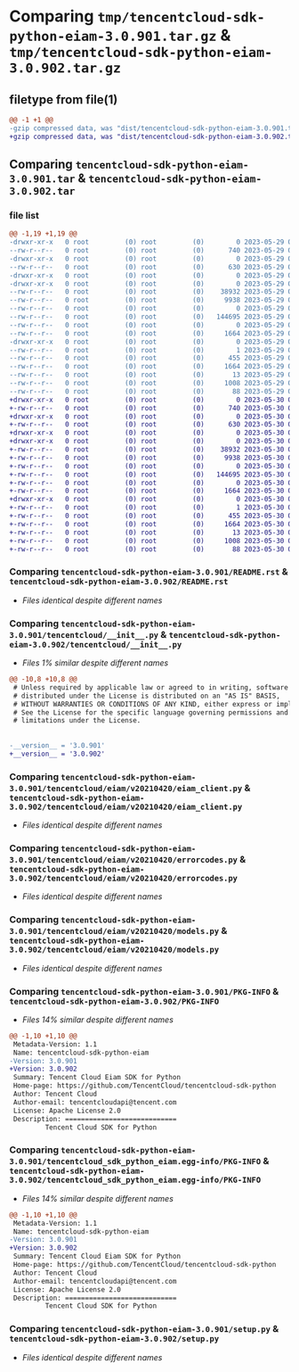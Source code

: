 # Comparing `tmp/tencentcloud-sdk-python-eiam-3.0.901.tar.gz` & `tmp/tencentcloud-sdk-python-eiam-3.0.902.tar.gz`

## filetype from file(1)

```diff
@@ -1 +1 @@
-gzip compressed data, was "dist/tencentcloud-sdk-python-eiam-3.0.901.tar", last modified: Mon May 29 02:27:12 2023, max compression
+gzip compressed data, was "dist/tencentcloud-sdk-python-eiam-3.0.902.tar", last modified: Tue May 30 00:22:48 2023, max compression
```

## Comparing `tencentcloud-sdk-python-eiam-3.0.901.tar` & `tencentcloud-sdk-python-eiam-3.0.902.tar`

### file list

```diff
@@ -1,19 +1,19 @@
-drwxr-xr-x   0 root         (0) root         (0)        0 2023-05-29 02:27:12.000000 tencentcloud-sdk-python-eiam-3.0.901/
--rw-r--r--   0 root         (0) root         (0)      740 2023-05-29 02:27:12.000000 tencentcloud-sdk-python-eiam-3.0.901/README.rst
-drwxr-xr-x   0 root         (0) root         (0)        0 2023-05-29 02:27:12.000000 tencentcloud-sdk-python-eiam-3.0.901/tencentcloud/
--rw-r--r--   0 root         (0) root         (0)      630 2023-05-29 02:27:12.000000 tencentcloud-sdk-python-eiam-3.0.901/tencentcloud/__init__.py
-drwxr-xr-x   0 root         (0) root         (0)        0 2023-05-29 02:27:12.000000 tencentcloud-sdk-python-eiam-3.0.901/tencentcloud/eiam/
-drwxr-xr-x   0 root         (0) root         (0)        0 2023-05-29 02:27:12.000000 tencentcloud-sdk-python-eiam-3.0.901/tencentcloud/eiam/v20210420/
--rw-r--r--   0 root         (0) root         (0)    38932 2023-05-29 02:27:12.000000 tencentcloud-sdk-python-eiam-3.0.901/tencentcloud/eiam/v20210420/eiam_client.py
--rw-r--r--   0 root         (0) root         (0)     9938 2023-05-29 02:27:12.000000 tencentcloud-sdk-python-eiam-3.0.901/tencentcloud/eiam/v20210420/errorcodes.py
--rw-r--r--   0 root         (0) root         (0)        0 2023-05-29 02:27:12.000000 tencentcloud-sdk-python-eiam-3.0.901/tencentcloud/eiam/v20210420/__init__.py
--rw-r--r--   0 root         (0) root         (0)   144695 2023-05-29 02:27:12.000000 tencentcloud-sdk-python-eiam-3.0.901/tencentcloud/eiam/v20210420/models.py
--rw-r--r--   0 root         (0) root         (0)        0 2023-05-29 02:27:12.000000 tencentcloud-sdk-python-eiam-3.0.901/tencentcloud/eiam/__init__.py
--rw-r--r--   0 root         (0) root         (0)     1664 2023-05-29 02:27:12.000000 tencentcloud-sdk-python-eiam-3.0.901/PKG-INFO
-drwxr-xr-x   0 root         (0) root         (0)        0 2023-05-29 02:27:12.000000 tencentcloud-sdk-python-eiam-3.0.901/tencentcloud_sdk_python_eiam.egg-info/
--rw-r--r--   0 root         (0) root         (0)        1 2023-05-29 02:27:12.000000 tencentcloud-sdk-python-eiam-3.0.901/tencentcloud_sdk_python_eiam.egg-info/dependency_links.txt
--rw-r--r--   0 root         (0) root         (0)      455 2023-05-29 02:27:12.000000 tencentcloud-sdk-python-eiam-3.0.901/tencentcloud_sdk_python_eiam.egg-info/SOURCES.txt
--rw-r--r--   0 root         (0) root         (0)     1664 2023-05-29 02:27:12.000000 tencentcloud-sdk-python-eiam-3.0.901/tencentcloud_sdk_python_eiam.egg-info/PKG-INFO
--rw-r--r--   0 root         (0) root         (0)       13 2023-05-29 02:27:12.000000 tencentcloud-sdk-python-eiam-3.0.901/tencentcloud_sdk_python_eiam.egg-info/top_level.txt
--rw-r--r--   0 root         (0) root         (0)     1008 2023-05-29 02:27:12.000000 tencentcloud-sdk-python-eiam-3.0.901/setup.py
--rw-r--r--   0 root         (0) root         (0)       88 2023-05-29 02:27:12.000000 tencentcloud-sdk-python-eiam-3.0.901/setup.cfg
+drwxr-xr-x   0 root         (0) root         (0)        0 2023-05-30 00:22:48.000000 tencentcloud-sdk-python-eiam-3.0.902/
+-rw-r--r--   0 root         (0) root         (0)      740 2023-05-30 00:22:48.000000 tencentcloud-sdk-python-eiam-3.0.902/README.rst
+drwxr-xr-x   0 root         (0) root         (0)        0 2023-05-30 00:22:48.000000 tencentcloud-sdk-python-eiam-3.0.902/tencentcloud/
+-rw-r--r--   0 root         (0) root         (0)      630 2023-05-30 00:22:48.000000 tencentcloud-sdk-python-eiam-3.0.902/tencentcloud/__init__.py
+drwxr-xr-x   0 root         (0) root         (0)        0 2023-05-30 00:22:48.000000 tencentcloud-sdk-python-eiam-3.0.902/tencentcloud/eiam/
+drwxr-xr-x   0 root         (0) root         (0)        0 2023-05-30 00:22:48.000000 tencentcloud-sdk-python-eiam-3.0.902/tencentcloud/eiam/v20210420/
+-rw-r--r--   0 root         (0) root         (0)    38932 2023-05-30 00:22:48.000000 tencentcloud-sdk-python-eiam-3.0.902/tencentcloud/eiam/v20210420/eiam_client.py
+-rw-r--r--   0 root         (0) root         (0)     9938 2023-05-30 00:22:48.000000 tencentcloud-sdk-python-eiam-3.0.902/tencentcloud/eiam/v20210420/errorcodes.py
+-rw-r--r--   0 root         (0) root         (0)        0 2023-05-30 00:22:48.000000 tencentcloud-sdk-python-eiam-3.0.902/tencentcloud/eiam/v20210420/__init__.py
+-rw-r--r--   0 root         (0) root         (0)   144695 2023-05-30 00:22:48.000000 tencentcloud-sdk-python-eiam-3.0.902/tencentcloud/eiam/v20210420/models.py
+-rw-r--r--   0 root         (0) root         (0)        0 2023-05-30 00:22:48.000000 tencentcloud-sdk-python-eiam-3.0.902/tencentcloud/eiam/__init__.py
+-rw-r--r--   0 root         (0) root         (0)     1664 2023-05-30 00:22:48.000000 tencentcloud-sdk-python-eiam-3.0.902/PKG-INFO
+drwxr-xr-x   0 root         (0) root         (0)        0 2023-05-30 00:22:48.000000 tencentcloud-sdk-python-eiam-3.0.902/tencentcloud_sdk_python_eiam.egg-info/
+-rw-r--r--   0 root         (0) root         (0)        1 2023-05-30 00:22:48.000000 tencentcloud-sdk-python-eiam-3.0.902/tencentcloud_sdk_python_eiam.egg-info/dependency_links.txt
+-rw-r--r--   0 root         (0) root         (0)      455 2023-05-30 00:22:48.000000 tencentcloud-sdk-python-eiam-3.0.902/tencentcloud_sdk_python_eiam.egg-info/SOURCES.txt
+-rw-r--r--   0 root         (0) root         (0)     1664 2023-05-30 00:22:48.000000 tencentcloud-sdk-python-eiam-3.0.902/tencentcloud_sdk_python_eiam.egg-info/PKG-INFO
+-rw-r--r--   0 root         (0) root         (0)       13 2023-05-30 00:22:48.000000 tencentcloud-sdk-python-eiam-3.0.902/tencentcloud_sdk_python_eiam.egg-info/top_level.txt
+-rw-r--r--   0 root         (0) root         (0)     1008 2023-05-30 00:22:48.000000 tencentcloud-sdk-python-eiam-3.0.902/setup.py
+-rw-r--r--   0 root         (0) root         (0)       88 2023-05-30 00:22:48.000000 tencentcloud-sdk-python-eiam-3.0.902/setup.cfg
```

### Comparing `tencentcloud-sdk-python-eiam-3.0.901/README.rst` & `tencentcloud-sdk-python-eiam-3.0.902/README.rst`

 * *Files identical despite different names*

### Comparing `tencentcloud-sdk-python-eiam-3.0.901/tencentcloud/__init__.py` & `tencentcloud-sdk-python-eiam-3.0.902/tencentcloud/__init__.py`

 * *Files 1% similar despite different names*

```diff
@@ -10,8 +10,8 @@
 # Unless required by applicable law or agreed to in writing, software
 # distributed under the License is distributed on an "AS IS" BASIS,
 # WITHOUT WARRANTIES OR CONDITIONS OF ANY KIND, either express or implied.
 # See the License for the specific language governing permissions and
 # limitations under the License.
 
 
-__version__ = '3.0.901'
+__version__ = '3.0.902'
```

### Comparing `tencentcloud-sdk-python-eiam-3.0.901/tencentcloud/eiam/v20210420/eiam_client.py` & `tencentcloud-sdk-python-eiam-3.0.902/tencentcloud/eiam/v20210420/eiam_client.py`

 * *Files identical despite different names*

### Comparing `tencentcloud-sdk-python-eiam-3.0.901/tencentcloud/eiam/v20210420/errorcodes.py` & `tencentcloud-sdk-python-eiam-3.0.902/tencentcloud/eiam/v20210420/errorcodes.py`

 * *Files identical despite different names*

### Comparing `tencentcloud-sdk-python-eiam-3.0.901/tencentcloud/eiam/v20210420/models.py` & `tencentcloud-sdk-python-eiam-3.0.902/tencentcloud/eiam/v20210420/models.py`

 * *Files identical despite different names*

### Comparing `tencentcloud-sdk-python-eiam-3.0.901/PKG-INFO` & `tencentcloud-sdk-python-eiam-3.0.902/PKG-INFO`

 * *Files 14% similar despite different names*

```diff
@@ -1,10 +1,10 @@
 Metadata-Version: 1.1
 Name: tencentcloud-sdk-python-eiam
-Version: 3.0.901
+Version: 3.0.902
 Summary: Tencent Cloud Eiam SDK for Python
 Home-page: https://github.com/TencentCloud/tencentcloud-sdk-python
 Author: Tencent Cloud
 Author-email: tencentcloudapi@tencent.com
 License: Apache License 2.0
 Description: ============================
         Tencent Cloud SDK for Python
```

### Comparing `tencentcloud-sdk-python-eiam-3.0.901/tencentcloud_sdk_python_eiam.egg-info/PKG-INFO` & `tencentcloud-sdk-python-eiam-3.0.902/tencentcloud_sdk_python_eiam.egg-info/PKG-INFO`

 * *Files 14% similar despite different names*

```diff
@@ -1,10 +1,10 @@
 Metadata-Version: 1.1
 Name: tencentcloud-sdk-python-eiam
-Version: 3.0.901
+Version: 3.0.902
 Summary: Tencent Cloud Eiam SDK for Python
 Home-page: https://github.com/TencentCloud/tencentcloud-sdk-python
 Author: Tencent Cloud
 Author-email: tencentcloudapi@tencent.com
 License: Apache License 2.0
 Description: ============================
         Tencent Cloud SDK for Python
```

### Comparing `tencentcloud-sdk-python-eiam-3.0.901/setup.py` & `tencentcloud-sdk-python-eiam-3.0.902/setup.py`

 * *Files identical despite different names*

